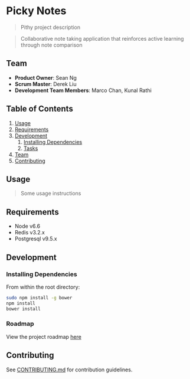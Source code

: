 # Picky Notes


> Pithy project description

> Collaborative note taking application that reinforces active learning through note comparison
## Team

  - __Product Owner__: Sean Ng
  - __Scrum Master__: Derek Liu
  - __Development Team Members__: Marco Chan, Kunal Rathi

## Table of Contents

1. [Usage](#Usage)
1. [Requirements](#requirements)
1. [Development](#development)
    1. [Installing Dependencies](#installing-dependencies)
    1. [Tasks](#tasks)
1. [Team](#team)
1. [Contributing](#contributing)

## Usage

> Some usage instructions

## Requirements

- Node v6.6
- Redis v3.2.x
- Postgresql v9.5.x


## Development

### Installing Dependencies

From within the root directory:

```sh
sudo npm install -g bower
npm install
bower install
```

### Roadmap

View the project roadmap [here](LINK_TO_PROJECT_ISSUES)


## Contributing

See [CONTRIBUTING.md](CONTRIBUTING.md) for contribution guidelines.
